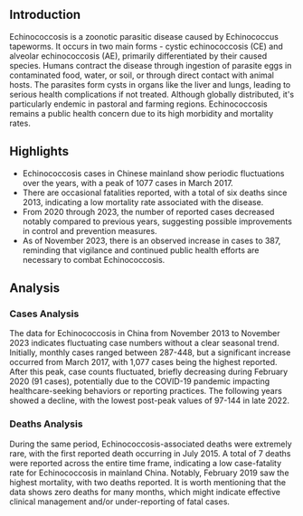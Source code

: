## Introduction

Echinococcosis is a zoonotic parasitic disease caused by Echinococcus tapeworms. It occurs in two main forms - cystic echinococcosis (CE) and alveolar echinococcosis (AE), primarily differentiated by their caused species. Humans contract the disease through ingestion of parasite eggs in contaminated food, water, or soil, or through direct contact with animal hosts. The parasites form cysts in organs like the liver and lungs, leading to serious health complications if not treated. Although globally distributed, it's particularly endemic in pastoral and farming regions. Echinococcosis remains a public health concern due to its high morbidity and mortality rates.
## Highlights

- Echinococcosis cases in Chinese mainland show periodic fluctuations over the years, with a peak of 1077 cases in March 2017. <br/>
- There are occasional fatalities reported, with a total of six deaths since 2013, indicating a low mortality rate associated with the disease. <br/>
- From 2020 through 2023, the number of reported cases decreased notably compared to previous years, suggesting possible improvements in control and prevention measures. <br/>
- As of November 2023, there is an observed increase in cases to 387, reminding that vigilance and continued public health efforts are necessary to combat Echinococcosis. <br/>
## Analysis

### Cases Analysis
The data for Echinococcosis in China from November 2013 to November 2023 indicates fluctuating case numbers without a clear seasonal trend. Initially, monthly cases ranged between 287-448, but a significant increase occurred from March 2017, with 1,077 cases being the highest reported. After this peak, case counts fluctuated, briefly decreasing during February 2020 (91 cases), potentially due to the COVID-19 pandemic impacting healthcare-seeking behaviors or reporting practices. The following years showed a decline, with the lowest post-peak values of 97-144 in late 2022.

### Deaths Analysis
During the same period, Echinococcosis-associated deaths were extremely rare, with the first reported death occurring in July 2015. A total of 7 deaths were reported across the entire time frame, indicating a low case-fatality rate for Echinococcosis in mainland China. Notably, February 2019 saw the highest mortality, with two deaths reported. It is worth mentioning that the data shows zero deaths for many months, which might indicate effective clinical management and/or under-reporting of fatal cases.
